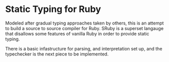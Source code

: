 # Static Typing for Ruby

Modeled after gradual typing approaches taken by others, this is an attempt to build a source to source compiler for Ruby.
SRuby is a superset langauge that disallows some features of vanilla Ruby in order to provide static typing.

There is a basic infastructure for parsing, and interpretation set up, and the typechecker is the next piece to be implemented.

